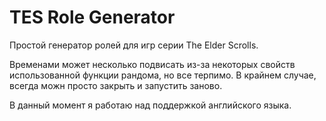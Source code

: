 # TES Role Generator
Простой генератор ролей для игр серии The Elder Scrolls.

Временами может несколько подвисать из-за некоторых свойств использованной функции рандома, но все терпимо. В крайнем случае, всегда можн просто закрыть и запустить заново.

В данный момент я работаю над поддержкой английского языка.
